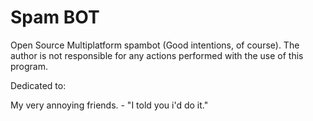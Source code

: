 # Spam BOT
Open Source Multiplatform spambot (Good intentions, of course).
The author is not responsible for any actions performed with the use of this program.

Dedicated to:

  My very annoying friends.
    - "I told you i'd do it."
